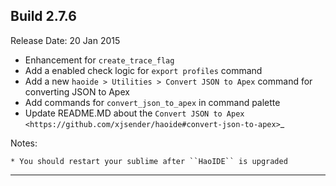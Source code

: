 Build 2.7.6
-----------
Release Date: 20 Jan 2015
    
* Enhancement for ``create_trace_flag``
* Add a enabled check logic for ``export profiles`` command
* Add a new ``haoide > Utilities > Convert JSON to Apex`` command for converting JSON to Apex
* Add commands for ``convert_json_to_apex`` in command palette
* Update README.MD about the `Convert JSON to Apex <https://github.com/xjsender/haoide#convert-json-to-apex>`_

Notes:

    * You should restart your sublime after ``HaoIDE`` is upgraded
-----------